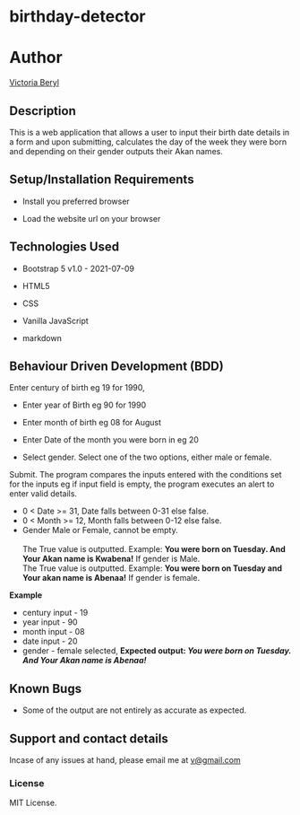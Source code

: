 # birthday-detector

# Author 
[Victoria Beryl](https://github.com/Victoria045)

## Description
This is a web application that allows a user to input their birth date details in a form 
and upon submitting, calculates the day of the week they were born and depending on their gender outputs 
their Akan names.

## Setup/Installation Requirements
* Install you preferred browser

* Load the website url on your browser

## Technologies Used
* Bootstrap 5 v1.0 - 2021-07-09

* HTML5

* CSS

* Vanilla JavaScript

* markdown

## Behaviour Driven Development (BDD)
Enter century of birth eg 19 for 1990,

* Enter year of Birth eg 90 for 1990

* Enter month of birth eg 08 for August

* Enter Date of the month you were born in eg 20

* Select gender. 
    Select one of the two options,
    either male or female.

Submit.
The program compares the inputs entered with the conditions set for the inputs eg if input field is empty, the program executes an alert to enter valid details.
* 0 < Date >= 31, Date falls between 0-31 else false.
* 0 < Month >= 12, Month falls between 0-12 else false.
* Gender Male or Female, cannot be empty. <br/>  
The True value is outputted. Example: **You were born on Tuesday. And Your Akan name is Kwabena!** If gender is Male.<br/>
The True value is outputted. Example: **You were born on Tuesday and Your akan name is  Abenaa!** If gender is female.  

**Example**
* century input - 19
* year input - 90
* month input - 08
* date input - 20
* gender - female selected,
**Expected output: *You were born on Tuesday. And Your Akan name is Abenaa!*** 

## Known Bugs
* Some of the output are not entirely as accurate as expected.

## Support and contact details
Incase of any issues at hand, please email me at v@gmail.com
### License
MIT License. 